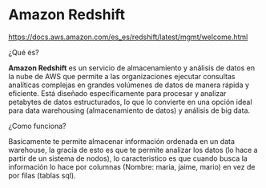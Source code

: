 # Amazon Redshift

https://docs.aws.amazon.com/es_es/redshift/latest/mgmt/welcome.html

¿Qué és?

**Amazon Redshift** es un servicio de almacenamiento y análisis de datos en la nube de AWS que permite a las organizaciones ejecutar consultas analíticas complejas en grandes volúmenes de datos de manera rápida y eficiente. Está diseñado específicamente para procesar y analizar petabytes de datos estructurados, lo que lo convierte en una opción ideal para data warehousing (almacenamiento de datos) y análisis de big data.

¿Como funciona?

Basicamente te permite almacenar información ordenada en un data warehouse, la gracía de esto es que te permite analizar los datos (lo hace a partir de un sistema de nodos), lo caracteristico es que cuando busca la información lo hace por columnas (Nombre: maria, jaime, mario) en vez de por filas (tablas sql).